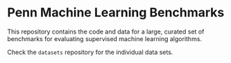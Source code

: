 # Penn Machine Learning Benchmarks

This repository contains the code and data for a large, curated set of benchmarks for evaluating supervised machine learning algorithms.

Check the `datasets` repository for the individual data sets.

